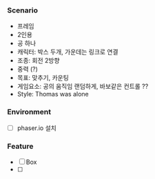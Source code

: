 ### Scenario
- 프레임
- 2인용
- 공 하나
- 캐릭터: 박스 두개, 가운데는 링크로 연결
- 조종: 회전 2방향
- 중력 (?)
- 목표: 맞추기, 카운팅
- 게임요소: 공의 움직임 랜덤하게, 바보같은 컨트롤 ??
- Style: Thomas was alone

### Environment
- [ ] phaser.io 설치

### Feature
- [ ] Box
- [ ] 

### 
